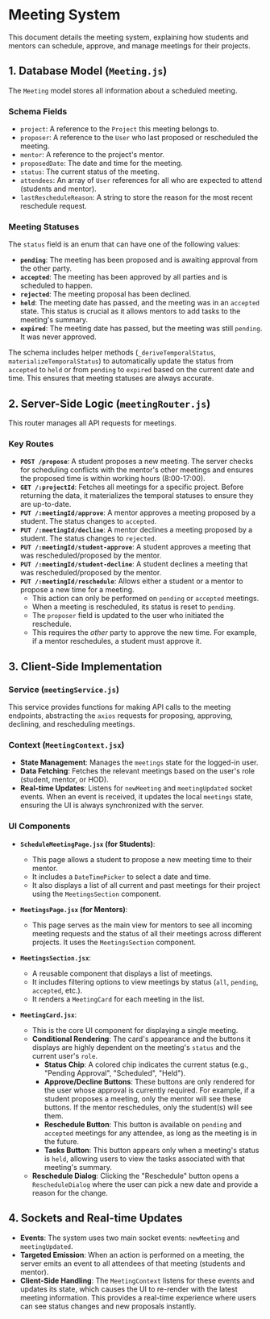 # Meeting System

This document details the meeting system, explaining how students and mentors can schedule, approve, and manage meetings for their projects.

## 1. Database Model (`Meeting.js`)

The `Meeting` model stores all information about a scheduled meeting.

### Schema Fields

-   `project`: A reference to the `Project` this meeting belongs to.
-   `proposer`: A reference to the `User` who last proposed or rescheduled the meeting.
-   `mentor`: A reference to the project's mentor.
-   `proposedDate`: The date and time for the meeting.
-   `status`: The current status of the meeting.
-   `attendees`: An array of `User` references for all who are expected to attend (students and mentor).
-   `lastRescheduleReason`: A string to store the reason for the most recent reschedule request.

### Meeting Statuses

The `status` field is an enum that can have one of the following values:

-   **`pending`**: The meeting has been proposed and is awaiting approval from the other party.
-   **`accepted`**: The meeting has been approved by all parties and is scheduled to happen.
-   **`rejected`**: The meeting proposal has been declined.
-   **`held`**: The meeting date has passed, and the meeting was in an `accepted` state. This status is crucial as it allows mentors to add tasks to the meeting's summary.
-   **`expired`**: The meeting date has passed, but the meeting was still `pending`. It was never approved.

The schema includes helper methods (`_deriveTemporalStatus`, `materializeTemporalStatus`) to automatically update the status from `accepted` to `held` or from `pending` to `expired` based on the current date and time. This ensures that meeting statuses are always accurate.

## 2. Server-Side Logic (`meetingRouter.js`)

This router manages all API requests for meetings.

### Key Routes

-   **`POST /propose`**: A student proposes a new meeting. The server checks for scheduling conflicts with the mentor's other meetings and ensures the proposed time is within working hours (8:00-17:00).
-   **`GET /:projectId`**: Fetches all meetings for a specific project. Before returning the data, it materializes the temporal statuses to ensure they are up-to-date.
-   **`PUT /:meetingId/approve`**: A mentor approves a meeting proposed by a student. The status changes to `accepted`.
-   **`PUT /:meetingId/decline`**: A mentor declines a meeting proposed by a student. The status changes to `rejected`.
-   **`PUT /:meetingId/student-approve`**: A student approves a meeting that was rescheduled/proposed by the mentor.
-   **`PUT /:meetingId/student-decline`**: A student declines a meeting that was rescheduled/proposed by the mentor.
-   **`PUT /:meetingId/reschedule`**: Allows either a student or a mentor to propose a new time for a meeting.
    -   This action can only be performed on `pending` or `accepted` meetings.
    -   When a meeting is rescheduled, its status is reset to `pending`.
    -   The `proposer` field is updated to the user who initiated the reschedule.
    -   This requires the *other* party to approve the new time. For example, if a mentor reschedules, a student must approve it.

## 3. Client-Side Implementation

### Service (`meetingService.js`)

This service provides functions for making API calls to the meeting endpoints, abstracting the `axios` requests for proposing, approving, declining, and rescheduling meetings.

### Context (`MeetingContext.jsx`)

-   **State Management**: Manages the `meetings` state for the logged-in user.
-   **Data Fetching**: Fetches the relevant meetings based on the user's role (student, mentor, or HOD).
-   **Real-time Updates**: Listens for `newMeeting` and `meetingUpdated` socket events. When an event is received, it updates the local `meetings` state, ensuring the UI is always synchronized with the server.

### UI Components

-   **`ScheduleMeetingPage.jsx` (for Students)**:
    -   This page allows a student to propose a new meeting time to their mentor.
    -   It includes a `DateTimePicker` to select a date and time.
    -   It also displays a list of all current and past meetings for their project using the `MeetingsSection` component.

-   **`MeetingsPage.jsx` (for Mentors)**:
    -   This page serves as the main view for mentors to see all incoming meeting requests and the status of all their meetings across different projects. It uses the `MeetingsSection` component.

-   **`MeetingsSection.jsx`**:
    -   A reusable component that displays a list of meetings.
    -   It includes filtering options to view meetings by status (`all`, `pending`, `accepted`, etc.).
    -   It renders a `MeetingCard` for each meeting in the list.

-   **`MeetingCard.jsx`**:
    -   This is the core UI component for displaying a single meeting.
    -   **Conditional Rendering**: The card's appearance and the buttons it displays are highly dependent on the meeting's `status` and the current user's `role`.
        -   **Status Chip**: A colored chip indicates the current status (e.g., "Pending Approval", "Scheduled", "Held").
        -   **Approve/Decline Buttons**: These buttons are only rendered for the user whose approval is currently required. For example, if a student proposes a meeting, only the mentor will see these buttons. If the mentor reschedules, only the student(s) will see them.
        -   **Reschedule Button**: This button is available on `pending` and `accepted` meetings for any attendee, as long as the meeting is in the future.
        -   **Tasks Button**: This button appears only when a meeting's status is `held`, allowing users to view the tasks associated with that meeting's summary.
    -   **Reschedule Dialog**: Clicking the "Reschedule" button opens a `RescheduleDialog` where the user can pick a new date and provide a reason for the change.

## 4. Sockets and Real-time Updates

-   **Events**: The system uses two main socket events: `newMeeting` and `meetingUpdated`.
-   **Targeted Emission**: When an action is performed on a meeting, the server emits an event to all attendees of that meeting (students and mentor).
-   **Client-Side Handling**: The `MeetingContext` listens for these events and updates its state, which causes the UI to re-render with the latest meeting information. This provides a real-time experience where users can see status changes and new proposals instantly.
